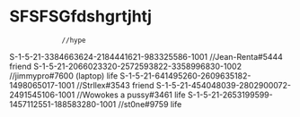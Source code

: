# SFSFSGfdshgrtjhtj
                 //hype
S-1-5-21-3384663624-2184441621-983325586-1001                  //Jean-Renta#5444 friend
S-1-5-21-2066023320-2572593822-3358996830-1002                 //jimmypro#7600 (laptop) life
S-1-5-21-641495260-2609635182-1498065017-1001                  //Strllex#3543 friend
S-1-5-21-454048039-2802900072-2491545106-1001                  //Wowokes a pussy#3461 life
S-1-5-21-2653199599-1457112551-188583280-1001                  //st0ne#9759 life

